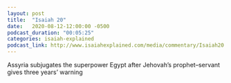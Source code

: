 ```yaml
---
layout: post
title:  "Isaiah 20"
date:   2020-08-12-12:00:00 -0500
podcast_duration: "00:05:25"
categories: isaiah-explained
podcast_link: http://www.isaiahexplained.com/media/commentary/Isaiah20.mp3
---
```

Assyria subjugates the superpower Egypt after Jehovah’s prophet–servant gives three years’ warning
